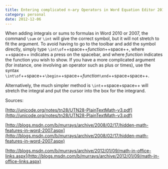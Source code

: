 ```yaml
---
title: Entering complicated n-ary Operators in Word Equation Editor 2010 or 2007
category: personal
date: 2012-12-06
---
```


When adding integrals or sums to formulas in Word 2010 or 2007, the command
`\sum` or `\int` will give the correct symbol, but it will not stretch to fit
the argument. To avoid having to go to the toolbar and add the symbol directly,
simply type `\int\of`++space++_function_++space++, where ++space++ indicates a
press on the spacebar, and where _function_ indicates the function you wish to
show. If you have a more complicated argument (for instance, one involving an
operator such as plus or times), use the syntax
`\int\of`++space++`\begin`++space++_function_`\end`++space+space++. <!--more-->

Alternatively, the much simpler method is `\int`++space+space++ will stretch the
integral and put the cursor into the box for the integrand.

Sources:

[http://unicode.org/notes/tn28/UTN28-PlainTextMath-v3.pdf](http://unicode.org/notes/tn28/UTN28-PlainTextMath-v3.pdf)

[http://blogs.msdn.com/b/murrays/archive/2008/02/17/hidden-math-features-in-word-2007.aspx](http://blogs.msdn.com/b/murrays/archive/2008/02/17/hidden-math-features-in-word-2007.aspx)

[http://blogs.msdn.com/b/murrays/archive/2012/01/09/math-in-office-links.aspx](http://blogs.msdn.com/b/murrays/archive/2012/01/09/math-in-office-links.aspx)

<!--more->
